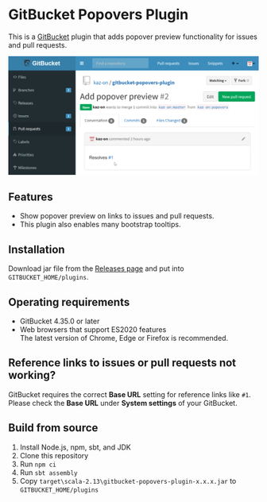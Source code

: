 # GitBucket Popovers Plugin

This is a [GitBucket](https://gitbucket.github.io/) plugin that adds popover preview functionality for issues and pull requests.

![Screenshot of popover preview for issues in GitBucket](screenshots/popover.png)


## Features

* Show popover preview on links to issues and pull requests.
* This plugin also enables many bootstrap tooltips.


## Installation

Download jar file from the [Releases page](https://github.com/kaz-on/gitbucket-popovers-plugin/releases) and put into `GITBUCKET_HOME/plugins`.


## Operating requirements

* GitBucket 4.35.0 or later
* Web browsers that support ES2020 features  
  The latest version of Chrome, Edge or Firefox is recommended.


## Reference links to issues or pull requests not working?

GitBucket requires the correct **Base URL** setting for reference links like `#1`.  
Please check the **Base URL** under **System settings** of your GitBucket.


## Build from source

1. Install Node.js, npm, sbt, and JDK
2. Clone this repository
3. Run `npm ci`
4. Run `sbt assembly`
5. Copy `target\scala-2.13\gitbucket-popovers-plugin-x.x.x.jar` to `GITBUCKET_HOME/plugins`
